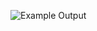 
![Example Output](https://github.com/user-attachments/assets/00944cda-4f1c-4ade-b947-5a393264cddb)
